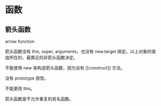 # 函数


## 箭头函数

arrow function

箭头函数没有 this, super, arguments，也没有 new.target 绑定。以上对象的值由所在的、最靠近的非箭头函数决定。

不能使用 new 来构造箭头函数，因为没有 [[construct]] 方法。

没有 prototype 原型。

不能更改 this。

箭头函数是不允许重复的具名函数。


